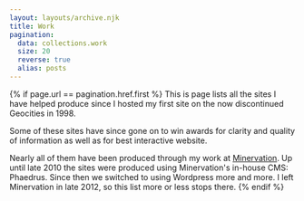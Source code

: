 ```yaml
---
layout: layouts/archive.njk
title: Work
pagination:
  data: collections.work
  size: 20
  reverse: true
  alias: posts
---
```


{% if page.url == pagination.href.first %}
This is page lists all the sites I have helped produce since I hosted my first site on the now discontinued Geocities in 1998.

Some of these sites have since gone on to win awards for clarity and quality of information as well as for best interactive website.

Nearly all of them have been produced through my work at <a href="https://minervation.com">Minervation</a>. Up until late 2010 the sites were produced using Minervation's in-house CMS: Phaedrus. Since then we switched to using Wordpress more and more. I left Minervation in late 2012, so this list more or less stops there. 
{% endif %}

